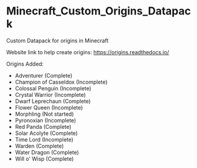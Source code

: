 # Minecraft_Custom_Origins_Datapack
Custom Datapack for origins in Minecraft

Website link to help create origins: https://origins.readthedocs.io/


Origins Added:

* Adventurer (Complete)
* Champion of Casseldox (Incomplete)
* Colossal Penguin (Incomplete)
* Crystal Warrior (Incomplete)
* Dwarf Leprechaun (Complete)
* Flower Queen (Incomplete)
* Morphling (Not started)
* Pyronoxian (Incomplete)
* Red Panda (Complete)
* Solar Acolyte (Complete)
* Time Lord (Incomplete)
* Warden (Complete)
* Water Dragon (Complete)
* Will o' Wisp (Complete)
